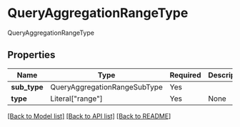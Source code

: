# QueryAggregationRangeType

QueryAggregationRangeType

## Properties
| Name | Type | Required | Description |
| ------------ | ------------- | ------------- | ------------- |
**sub_type** | QueryAggregationRangeSubType | Yes |  |
**type** | Literal["range"] | Yes | None |


[[Back to Model list]](../../../README.md#models-v2-link) [[Back to API list]](../../../README.md#apis-v2-link) [[Back to README]](../../../README.md)
